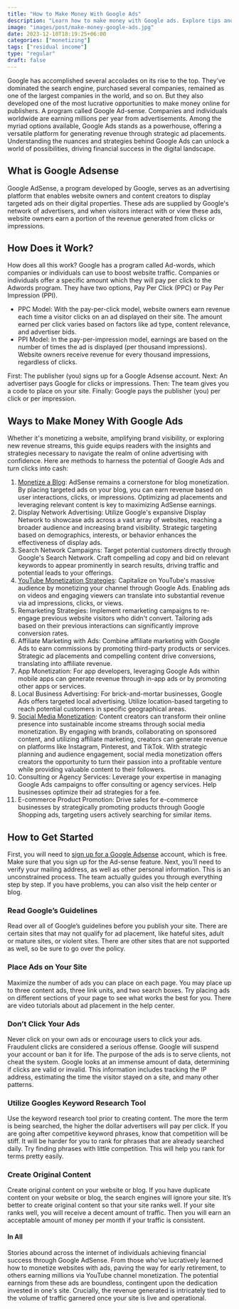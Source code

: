 ```yaml
---
title: "How to Make Money With Google Ads"
description: "Learn how to make money with Google ads. Explore tips and tricks to monetize your content."
image: "images/post/make-money-google-ads.jpg"
date: 2023-12-10T18:19:25+06:00
categories: ["monetizing"]
tags: ["residual income"]
type: "regular"
draft: false
---
```


Google has accomplished several accolades on its rise to the top. They’ve dominated the search engine, purchased several companies, remained as one of the largest companies in the world, and so on. But they also developed one of the most lucrative opportunities to make money online for publishers. A program called Google Ad-sense. Companies and individuals worldwide are earning millions per year from advertisements. Among the myriad options available, Google Ads stands as a powerhouse, offering a versatile platform for generating revenue through strategic ad placements. Understanding the nuances and strategies behind Google Ads can unlock a world of possibilities, driving financial success in the digital landscape.

## What is Google Adsense

Google AdSense, a program developed by Google, serves as an advertising platform that enables website owners and content creators to display targeted ads on their digital properties. These ads are supplied by Google's network of advertisers, and when visitors interact with or view these ads, website owners earn a portion of the revenue generated from clicks or impressions.

## How Does it Work?

How does all this work? Google has a program called Ad-words, which companies or individuals can use to boost website traffic. Companies or individuals offer a specific amount which they will pay per click to the Adwords program. They have two options, Pay Per Click (PPC) or Pay Per Impression (PPI).

-  PPC Model: With the pay-per-click model, website owners earn revenue each time a visitor clicks on an ad displayed on their site. The amount earned per click varies based on factors like ad type, content relevance, and advertiser bids.
-  PPI Model: In the pay-per-impression model, earnings are based on the number of times the ad is displayed (per thousand impressions). Website owners receive revenue for every thousand impressions, regardless of clicks.

First: The publisher (you) signs up for a Google Adsense account.
Next: An advertiser pays Google for clicks or impressions.
Then: The team gives you a code to place on your site.
Finally: Google pays the publisher (you) per click or per impression.

## Ways to Make Money With Google Ads

Whether it's monetizing a website, amplifying brand visibility, or exploring new revenue streams, this guide equips readers with the insights and strategies necessary to navigate the realm of online advertising with confidence. Here are methods to harness the potential of Google Ads and turn clicks into cash:

1. [Monetize a Blog](/blog/how-to-monetize-a-blog): AdSense remains a cornerstone for blog monetization. By placing targeted ads on your blog, you can earn revenue based on user interactions, clicks, or impressions. Optimizing ad placements and leveraging relevant content is key to maximizing AdSense earnings.
2. Display Network Advertising: Utilize Google's expansive Display Network to showcase ads across a vast array of websites, reaching a broader audience and increasing brand visibility. Strategic targeting based on demographics, interests, or behavior enhances the effectiveness of display ads.
3. Search Network Campaigns: Target potential customers directly through Google's Search Network. Craft compelling ad copy and bid on relevant keywords to appear prominently in search results, driving traffic and potential leads to your offerings.
4. [YouTube Monetization Strategies](/blog/youtube-monetization): Capitalize on YouTube's massive audience by monetizing your channel through Google Ads. Enabling ads on videos and engaging viewers can translate into substantial revenue via ad impressions, clicks, or views.
5. Remarketing Strategies: Implement remarketing campaigns to re-engage previous website visitors who didn't convert. Tailoring ads based on their previous interactions can significantly improve conversion rates.
6. Affiliate Marketing with Ads: Combine affiliate marketing with Google Ads to earn commissions by promoting third-party products or services. Strategic ad placements and compelling content drive conversions, translating into affiliate revenue.
7. App Monetization: For app developers, leveraging Google Ads within mobile apps can generate revenue through in-app ads or by promoting other apps or services.
8. Local Business Advertising: For brick-and-mortar businesses, Google Ads offers targeted local advertising. Utilize location-based targeting to reach potential customers in specific geographical areas.
9. [Social Media Monetization](/blog/social-media-monetization): Content creators can transform their online presence into sustainable income streams through social media monetization. By engaging with brands, collaborating on sponsored content, and utilizing affiliate marketing, creators can generate revenue on platforms like Instagram, Pinterest, and TikTok. With strategic planning and audience engagement, social media monetization offers creators the opportunity to turn their passion into a profitable venture while providing valuable content to their followers.
10. Consulting or Agency Services: Leverage your expertise in managing Google Ads campaigns to offer consulting or agency services. Help businesses optimize their ad strategies for a fee.
11. E-commerce Product Promotion: Drive sales for e-commerce businesses by strategically promoting products through Google Shopping ads, targeting users actively searching for similar items.

## How to Get Started

First, you will need to [sign up for a Google Adsense](https://adsense.google.com/intl/en_us/start/) account, which is free. Make sure that you sign up for the Ad-sense feature. Next, you’ll need to verify your mailing address, as well as other personal information. This is an unconstrained process. The team actually guides you through everything step by step. If you have problems, you can also visit the help center or blog.

### Read Google’s Guidelines

Read over all of Google’s guidelines before you publish your site. There are certain sites that may not qualify for ad placement, like hateful sites, adult or mature sites, or violent sites. There are other sites that are not supported as well, so be sure to go over the policy.

### Place Ads on Your Site

Maximize the number of ads you can place on each page. You may place up to three content ads, three link units, and two search boxes. Try placing ads on different sections of your page to see what works the best for you. There are video tutorials about ad placement in the help center.

### Don’t Click Your Ads

Never click on your own ads or encourage users to click your ads. Fraudulent clicks are considered a serious offense. Google will suspend your account or ban it for life. The purpose of the ads is to serve clients, not cheat the system. Google looks at an immense amount of data, determining if clicks are valid or invalid. This information includes tracking the IP address, estimating the time the visitor stayed on a site, and many other patterns.

### Utilize Googles Keyword Research Tool

Use the keyword research tool prior to creating content. The more the term is being searched, the higher the dollar advertisers will pay per click. If you are going after competitive keyword phrases, know that competition will be stiff. It will be harder for you to rank for phrases that are already searched daily. Try finding phrases with little competition. This will help you rank for terms pretty easily.

### Create Original Content

Create original content on your website or blog. If you have duplicate content on your website or blog, the search engines will ignore your site. It’s better to create original content so that your site ranks well. If your site ranks well, you will receive a decent amount of traffic. Then you will earn an acceptable amount of money per month if your traffic is consistent.

#### In All

Stories abound across the internet of individuals achieving financial success through Google AdSense. From those who've lucratively learned how to monetize websites with ads, paving the way for early retirement, to others earning millions via YouTube channel monetization. The potential earnings from these ads are boundless, contingent upon the dedication invested in one's site. Crucially, the revenue generated is intricately tied to the volume of traffic garnered once your site is live and operational.
